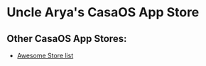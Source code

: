 # Uncle Arya's CasaOS App Store

## Other CasaOS App Stores:

-   [Awesome Store list](https://awesome.casaos.io/content/3rd-party-app-stores/list.html)
